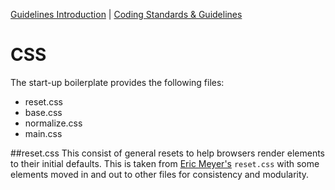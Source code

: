 [Guidelines Introduction](README.md) | [Coding Standards & Guidelines](coding.md)

CSS
=========

The start-up boilerplate provides the following files:

- reset.css
- base.css
- normalize.css
- main.css

##reset.css
This consist of general resets to help browsers render elements to their initial defaults. This is taken from [Eric Meyer's](http://meyerweb.com/eric/tools/css/reset/) `reset.css` with some elements moved in and out to other files for consistency and modularity. 